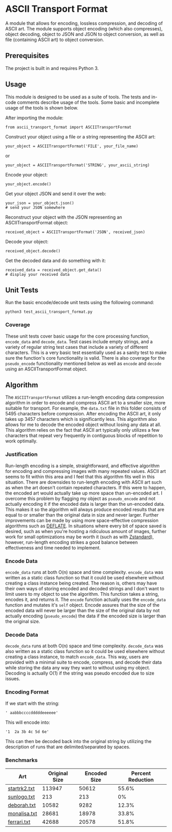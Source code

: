 # ASCII Transport Format

A module that allows for encoding, lossless compression, and decoding of ASCII art. The module supports object encoding (which also compresses), object decoding, object to JSON and JSON to object conversion, as well as file (containing ASCII art) to object conversion. 

## Prerequisites

The project is built in and requires Python 3.

## Usage

This module is designed to be used as a suite of tools. The tests and in-code comments describe usage of the tools. 
Some basic and incomplete usage of the tools is shown below.

After importing the module:
```
from ascii_transport_format import ASCIITransportFormat
```

Construct your object using a file or a string representing the ASCII art:
```
your_object = ASCIITransportFormat('FILE', your_file_name)
```
or
```
your_object = ASCIITransportFormat('STRING', your_ascii_string)
```

Encode your object:
```
your_object.encode()
```

Get your object JSON and send it over the web:
```
your_json = your_object.json()
# send your JSON somewhere
```

Reconstruct your object with the JSON representing an ASCIITransportFormat object:
```
received_object = ASCIITransportFormat('JSON', received_json)
```

Decode your object:
```
received_object.decode()
```

Get the decoded data and do something with it:
```
received_data = received_object.get_data()
# display your received data
```


## Unit Tests

Run the basic encode/decode unit tests using the following command:

```
python3 test_ascii_transport_format.py 
```

### Coverage
These unit tests cover basic usage for the core processing function, `encode_data` and `decode_data`. Test cases include empty strings, and a variety of regular string test cases that include a variety of different characters. This is a very basic test essentially used as a sanity test to make sure the function's core functionality is valid. There is also coverage for the `pseudo_encode` functionality mentioned below as well as `encode` and `decode` using an ASCIITransportFormat object.

## Algorithm
The `ASCIITransportFormat` utilizes a run-length encoding data compression algorithm in order to encode and compress ASCII art to a smaller size, more suitable for transport. For example, the `data.txt` file in this folder consists of 5495 characters before compression. After encoding the ASCII art, it only takes up 3457 characters which is significantly less. This algorithm also allows for me to decode the encoded object without losing any data at all. This algorithm relies on the fact that ASCII art typically only utilizes a few characters that repeat very frequently in contiguous blocks of repetition to work optimally.

### Justification
Run-length encoding is a simple, straightforward, and effective algorithm for encoding and compressing images with many repeated values. ASCII art seems to fit within this area and I feel that this algorithm fits well in this situation. There are downsides to run-length encoding with ASCII art such as when the art doesn't contain repeated characters. If this were to happen, the encoded art would actually take up more space than un-encoded art. I overcome this problem by flagging my object as `pseudo_encode` and not actually encoding it if the encoded data is larger than the un-encoded data. This makes it so the algorithm will always produce encoded results that are equal to or smaller than the original data in size and never larger. Further improvements can be made by using more space-effective compression algorithms such as [DEFLATE](https://en.wikipedia.org/wiki/DEFLATE). In situations where every bit of space saved is desired, such as when you're hosting a ridiculous amount of images, further work for small optimizations may be worth it (such as with [Zstandard](https://code.facebook.com/posts/1658392934479273/smaller-and-faster-data-compression-with-zstandard/)), however, run-length encoding strikes a good balance between effectiveness and time needed to implement.

### Encode Data
`encode_data` runs at both O(n) space and time complexity. `encode_data` was written as a static class function so that it could be used elsewhere without creating a class instance being created. The reason is, others may have their own ways of storing encoded and decoded strings and I don't want to limit users to my object to use the algorithm. This function takes a string, encodes it, and returns it. The `encode` function actually uses the `encode_data` function and mutates it's `self` object. Encode assures that the size of the encoded data will never be larger than the size of the original data by not actually encoding (`pseudo_encode`) the data if the encoded size is larger than the original size. 

### Decode Data
`decode_data` runs at both O(n) space and time complexity. `decode_data` was also written as a static class function so it could be used elsewhere without creating a class instance, to match `encode_data`. This way, users are provided with a minimal suite to encode, compress, and decode their data while storing the data any way they want to without using my object. Decoding is actually O(1) if the string was pseudo encoded due to size issues. 

### Encoding Format
If we start with the string:
```
' aabbbccccdddddeeeeee'
```

This will encode into:
```
'1  2a 3b 4c 5d 6e'
```

This can then be decoded back into the original string by utilizing the description of runs that are delimited/separated by spaces.

### Benchmarks
Art | Original Size | Encoded Size | Percent Reduction
------------ | ------------- | ------------- | -------------
[startrk2.txt](http://www.textfiles.com/art/startrk2.art) | 113947 | 50612 | 55.6%
[sunlogo.txt](http://www.textfiles.com/art/sunlogo.txt) | 213 | 213 | 0%
[deborah.txt](http://www.textfiles.com/art/deborah.art) | 10582 | 9282 | 12.3%
[monalisa.txt](http://www.textfiles.com/art/monalisa.art) | 28681 | 18978 | 33.8%
[ferrari.txt](http://www.textfiles.com/art/ferrari.art) | 42688 | 20578 | 51.8%
